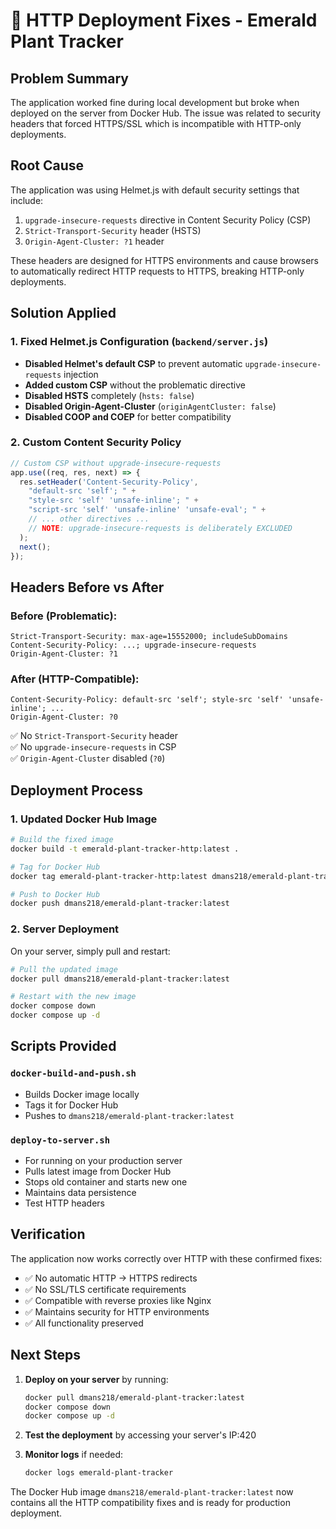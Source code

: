 # 🌿 HTTP Deployment Fixes - Emerald Plant Tracker

## Problem Summary
The application worked fine during local development but broke when deployed on the server from Docker Hub. The issue was related to security headers that forced HTTPS/SSL which is incompatible with HTTP-only deployments.

## Root Cause
The application was using Helmet.js with default security settings that include:
1. `upgrade-insecure-requests` directive in Content Security Policy (CSP)
2. `Strict-Transport-Security` header (HSTS)
3. `Origin-Agent-Cluster: ?1` header

These headers are designed for HTTPS environments and cause browsers to automatically redirect HTTP requests to HTTPS, breaking HTTP-only deployments.

## Solution Applied

### 1. Fixed Helmet.js Configuration (`backend/server.js`)
- **Disabled Helmet's default CSP** to prevent automatic `upgrade-insecure-requests` injection
- **Added custom CSP** without the problematic directive
- **Disabled HSTS** completely (`hsts: false`)
- **Disabled Origin-Agent-Cluster** (`originAgentCluster: false`)
- **Disabled COOP and COEP** for better compatibility

### 2. Custom Content Security Policy
```javascript
// Custom CSP without upgrade-insecure-requests
app.use((req, res, next) => {
  res.setHeader('Content-Security-Policy', 
    "default-src 'self'; " +
    "style-src 'self' 'unsafe-inline'; " +
    "script-src 'self' 'unsafe-inline' 'unsafe-eval'; " +
    // ... other directives ...
    // NOTE: upgrade-insecure-requests is deliberately EXCLUDED
  );
  next();
});
```

## Headers Before vs After

### Before (Problematic):
```
Strict-Transport-Security: max-age=15552000; includeSubDomains
Content-Security-Policy: ...; upgrade-insecure-requests
Origin-Agent-Cluster: ?1
```

### After (HTTP-Compatible):
```
Content-Security-Policy: default-src 'self'; style-src 'self' 'unsafe-inline'; ...
Origin-Agent-Cluster: ?0
```
✅ No `Strict-Transport-Security` header  
✅ No `upgrade-insecure-requests` in CSP  
✅ `Origin-Agent-Cluster` disabled (`?0`)  

## Deployment Process

### 1. Updated Docker Hub Image
```bash
# Build the fixed image
docker build -t emerald-plant-tracker-http:latest .

# Tag for Docker Hub
docker tag emerald-plant-tracker-http:latest dmans218/emerald-plant-tracker:latest

# Push to Docker Hub
docker push dmans218/emerald-plant-tracker:latest
```

### 2. Server Deployment
On your server, simply pull and restart:
```bash
# Pull the updated image
docker pull dmans218/emerald-plant-tracker:latest

# Restart with the new image
docker compose down
docker compose up -d
```

## Scripts Provided

### `docker-build-and-push.sh`
- Builds Docker image locally
- Tags it for Docker Hub
- Pushes to `dmans218/emerald-plant-tracker:latest`

### `deploy-to-server.sh`
- For running on your production server
- Pulls latest image from Docker Hub
- Stops old container and starts new one
- Maintains data persistence
- Test HTTP headers

## Verification

The application now works correctly over HTTP with these confirmed fixes:
- ✅ No automatic HTTP → HTTPS redirects
- ✅ No SSL/TLS certificate requirements
- ✅ Compatible with reverse proxies like Nginx
- ✅ Maintains security for HTTP environments
- ✅ All functionality preserved

## Next Steps

1. **Deploy on your server** by running:
   ```bash
   docker pull dmans218/emerald-plant-tracker:latest
   docker compose down
   docker compose up -d
   ```

2. **Test the deployment** by accessing your server's IP:420

3. **Monitor logs** if needed:
   ```bash
   docker logs emerald-plant-tracker
   ```

The Docker Hub image `dmans218/emerald-plant-tracker:latest` now contains all the HTTP compatibility fixes and is ready for production deployment.
